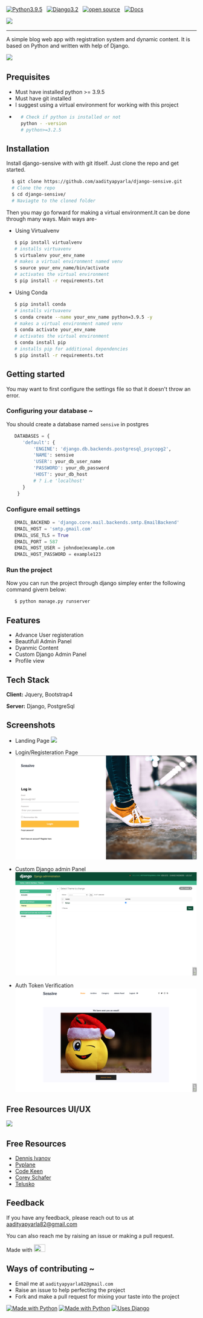 [![Python3.9.5](https://img.shields.io/badge/python-v3.9.5-green.svg)](https://www.python.org/downloads/release/python-395/)&nbsp;&nbsp;&nbsp;[![Django3.2](https://img.shields.io/badge/django-v3.2.5-green.svg)](https://www.djangoproject.com/download/)&nbsp;&nbsp;&nbsp;[![open source](https://badges.frapsoft.com/os/v1/open-source.svg?v=103)](https://github.com/aadityapyarla/)&nbsp;&nbsp;&nbsp;[![Docs](https://readthedocs.org/projects/ansicolortags/badge/?version=latest)](https://github.com/aadityapyarla/)


<img src = "https://technext.github.io/sensive/img/logo.png" width = "150px" > </img>
<hr />

A simple blog web app with registration system and dynamic content. It is based on Python and written with help of Django.

<img src="https://themewagon.com/wp-content/uploads/2019/03/sensive.jpg"></img>

## Prequisites
- Must have installed python >= 3.9.5
- Must have git installed
- I suggest using a virtual environment for working with this project
- ```bash
    # Check if python is installed or not
    python - -version
    # python>=3.2.5
  ```

## Installation

Install django-sensive with with git itlself. Just clone the repo and get started.

```bash
  $ git clone https://github.com/aadityapyarla/django-sensive.git
  # Clone the repo
  $ cd django-sensive/
  # Naviagte to the cloned folder

```

Then you may go forward for making a virtual environment.It can be done through many ways. Main ways are-

- Using Virtualvenv
```bash   
   $ pip install virtualvenv
   # installs virtuavenv
   $ virtualenv your_env_name
   # makes a virtual environment named venv
   $ source your_env_name/bin/activate
   # activates the virtual environment
   $ pip install -r requirements.txt

```
- Using Conda
```bash   
   $ pip install conda
   # installs virtuavenv
   $ conda create --name your_env_name python=3.9.5 -y
   # makes a virtual environment named venv
   $ conda activate your_env_name
   # activates the virtual environment
   $ conda install pip
   # installs pip for additional dependencies
   $ pip install -r requirements.txt
```

## Getting started
You may want to first configure the settings file so that it doesn't throw an error.


### Configuring your database ~
You should create a database named `sensive`  in postgres 
```python
   DATABASES = {
      'default': {
          'ENGINE': 'django.db.backends.postgresql_psycopg2',
          'NAME': sensive
          'USER': your_db_user_name
          'PASSWORD': your_db_password
          'HOST': your_db_host
          # ? i.e 'localhost'
      }
    }
```


### Configure email settings
```python
   EMAIL_BACKEND = 'django.core.mail.backends.smtp.EmailBackend'
   EMAIL_HOST = 'smtp.gmail.com'
   EMAIL_USE_TLS = True
   EMAIL_PORT = 587
   EMAIL_HOST_USER = johndoe@example.com
   EMAIL_HOST_PASSWORD = example123
```

### Run the project
Now you can run the project through django simpley enter the following command givern below:

```bash
   $ python manage.py runserver
```

## Features

- Advance User registeration
- Beautifull Admin Panel
- Dyanmic Content
- Custom Django Admin Panel
- Profile view


## Tech Stack

**Client:** Jquery, Bootstrap4

**Server:** Django, PostgreSql


## Screenshots

- Landing Page
<img src="https://themewagon.com/wp-content/uploads/2019/03/sensive.jpg"></img>


- Login/Registeration Page
<img src="docs/login.png"></img>


- Custom Django admin Panel
<img src="docs/adminpanel.png"></img>


- Auth Token Verification
<img src="docs/token.png"></img>



## Free Resources UI/UX
<a href="https://themewagon.com/themes/free-bootstrap-4-html5-travel-blog-website-template-sensive/">
   <img src="https://d2zav2bjdlctd5.cloudfront.net/themes/themewagon/img/logo.png"></img>
</a>

## Free Resources

- [Dennis Ivanov](https://www.youtube.com/channel/UCTZRcDjjkVajGL6wd76UnGg)
- [Pyplane](https://www.youtube.com/channel/UCQtHyVB4O4Nwy1ff5qQnyRw)
- [Code Keen](https://www.youtube.com/channel/UC2zu5Ms9MQWg7-OonfCO47g)
- [Corey Schafer](https://www.youtube.com/playlist?list=PL-osiE80TeTtoQCKZ03TU5fNfx2UY6U4p)
- [Telusko](https://www.youtube.com/playlist?list=PLsyeobzWxl7r2ukVgTqIQcl-1T0C2mzau)

## Feedback

If you have any feedback, please reach out to us at aadityapyarla82@gmail.com

You can also reach me by raising an issue or making a pull request.

Made with <img width="30" height="20" src="https://static.djangoproject.com/img/fundraising-heart.cd6bb84ffd33.svg" />


## Ways of contributing ~

- Email me at `aadityapyarla82@gmail.com`
- Raise an issue to help perfecting the project
- Fork and make a pull request for mixing your taste into the project


[![Made with Python](http://ForTheBadge.com/images/badges/made-with-python.svg)](https://python.org)
[![Made with Python](http://ForTheBadge.com/images/badges/built-with-love.svg)](https://python.org)
[![Uses Django]( https://img.shields.io/badge/uses-Django-red?style=for-the-badge)](https://python.org)